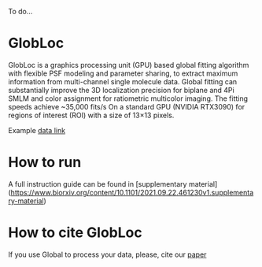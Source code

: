 To do...

# GlobLoc
 GlobLoc is a graphics processing unit (GPU) based global fitting algorithm with flexible PSF modeling and parameter sharing, to extract maximum information from multi-channel single molecule data. Global fitting can substantially improve the 3D localization precision for biplane and 4Pi SMLM and color assignment for ratiometric multicolor imaging. The fitting speeds achieve ~35,000 fits/s On a standard GPU (NVIDIA RTX3090) for regions of interest (ROI) with a size of 13×13 pixels.

Example [data link](https://oc.embl.de/index.php/s/bs1ADBsc4t6aiVV)
 
 # How to run
A full instruction guide can be found in [supplementary material] (https://www.biorxiv.org/content/10.1101/2021.09.22.461230v1.supplementary-material)


 # How to cite GlobLoc
If you use Global to process your data, please, cite our [paper](https://www.biorxiv.org/content/10.1101/2021.09.22.461230v1)


